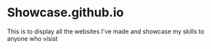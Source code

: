 # Showcase.github.io
This is to display all the websites I've made and showcase my skills to anyone who visist
